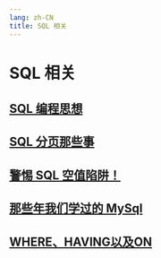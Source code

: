 ```yaml
---
lang: zh-CN
title: SQL 相关
---
```

# SQL 相关

## [SQL 编程思想](../sql/SQL编程思想.md)
## [SQL 分页那些事](../sql/SQL分页那些事.md)
## [警惕 SQL 空值陷阱！](../sql/SQL空值陷阱.md)
## [那些年我们学过的 MySql](../sql/MySql是怎样运行的.md)
## [WHERE、HAVING以及ON](../sql/WHERE、HAVING以及ON.md)

